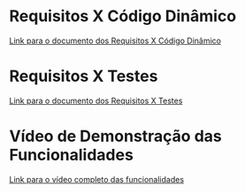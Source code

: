 # Requisitos X Código Dinâmico

[Link para o documento dos Requisitos X Código Dinâmico](https://docs.google.com/document/d/1iAMOvPXZyZRHANIWVFHCvGZLWB44Mbz7EMYQeblpDAM/edit?usp=sharing)

# Requisitos X Testes

[Link para o documento dos Requisitos X Testes](https://docs.google.com/document/d/1vmxI2xI3os4LRl2hjcnlRXYoIHUXD9kfefa4LwguBvg/edit?usp=sharing)

# Vídeo de Demonstração das Funcionalidades

[Link para o vídeo completo das funcionalidades](https://drive.google.com/file/d/1xBcM6GbJfsjtNlWgyip6i9-xHrCh8tSO/view?usp=sharing)
